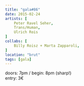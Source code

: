 ```yaml
---
title: "gala#86"
date: 2015-02-24
artists: [
    Peter Ravel Seher,
    Trans/Human,
    Ulrich Rois
]
collabs: [
    Billy Roisz + Marta Zapparoli,
]
location: "brut"
tags: [gala]
---
```

doors: 7pm / begin: 8pm (sharp!)  
entry: 3€
